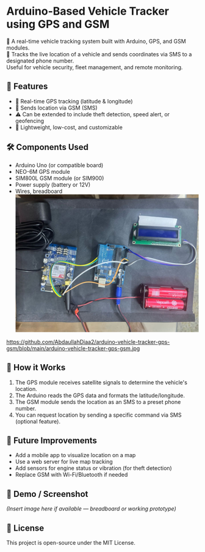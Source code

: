 # Arduino-Based Vehicle Tracker using GPS and GSM

🚗 A real-time vehicle tracking system built with Arduino, GPS, and GSM modules.  
📍 Tracks the live location of a vehicle and sends coordinates via SMS to a designated phone number.  
Useful for vehicle security, fleet management, and remote monitoring.

## 🔧 Features

- 📡 Real-time GPS tracking (latitude & longitude)
- 📲 Sends location via GSM (SMS)
- ⚠️ Can be extended to include theft detection, speed alert, or geofencing
- 💾 Lightweight, low-cost, and customizable

## 🛠️ Components Used

- Arduino Uno (or compatible board)
- NEO-6M GPS module
- SIM800L GSM module (or SIM900)
- Power supply (battery or 12V)
- Wires, breadboard 
![Vehicle Tracker Prototype](/arduino-vehicle-tracker-gps-gsm.jpg)

https://github.com/AbdaullahDiaa2/arduino-vehicle-tracker-gps-gsm/blob/main/arduino-vehicle-tracker-gps-gsm.jpg
## 📘 How it Works

1. The GPS module receives satellite signals to determine the vehicle's location.
2. The Arduino reads the GPS data and formats the latitude/longitude.
3. The GSM module sends the location as an SMS to a preset phone number.
4. You can request location by sending a specific command via SMS (optional feature).

## 🧠 Future Improvements

- Add a mobile app to visualize location on a map
- Use a web server for live map tracking
- Add sensors for engine status or vibration (for theft detection)
- Replace GSM with Wi-Fi/Bluetooth if needed

## 📸 Demo / Screenshot

*(Insert image here if available — breadboard or working prototype)*

## 📄 License

This project is open-source under the MIT License.
